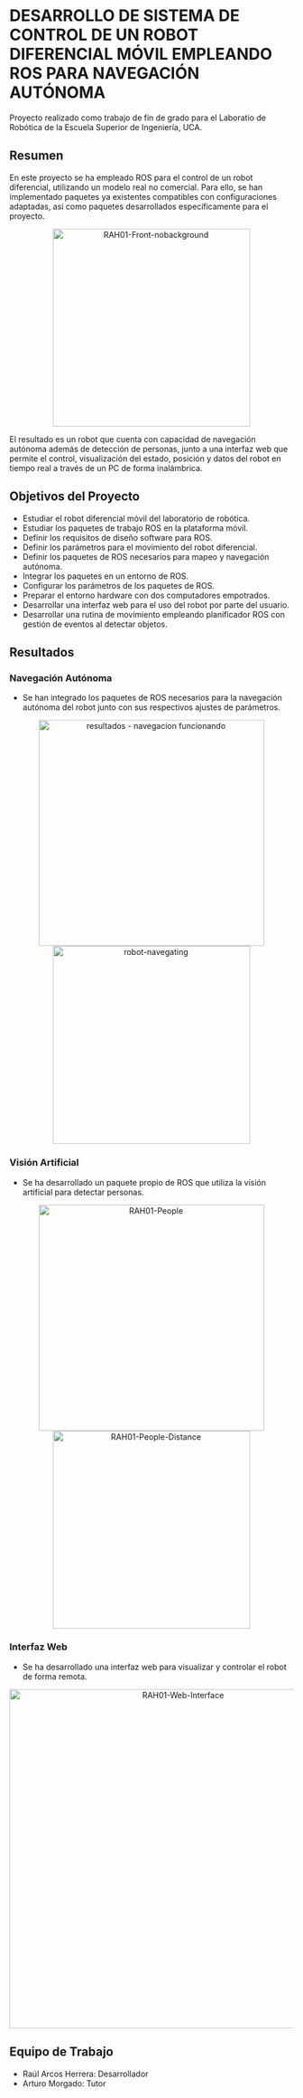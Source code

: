 # DESARROLLO DE SISTEMA DE CONTROL DE UN ROBOT DIFERENCIAL MÓVIL EMPLEANDO ROS PARA NAVEGACIÓN AUTÓNOMA

Proyecto realizado como trabajo de fin de grado para el Laboratio de Robótica de la Escuela Superior de Ingeniería, UCA.
## Resumen

En este proyecto se ha empleado ROS para el control de un robot diferencial, utilizando un modelo real no comercial. Para ello, se han implementado paquetes ya existentes compatibles con configuraciones adaptadas, así como paquetes desarrollados específicamente para el proyecto. 

<p align="center">
  <img src="https://github.com/RaulArcos/TFG-differential-drive-robot/assets/48330837/8aa0af8d-b9e6-47ad-ba7f-98b6ee18cedf" alt="RAH01-Front-nobackground" width="350">
</p>

El resultado es un robot que cuenta con capacidad de navegación autónoma además de detección de personas, junto a una interfaz web que permite el control, visualización del estado, posición y datos del robot en tiempo real a través de un PC de forma inalámbrica.

## Objetivos del Proyecto
- Estudiar el robot diferencial móvil del laboratorio de robótica.
- Estudiar los paquetes de trabajo ROS en la plataforma móvil.
- Definir los requisitos de diseño software para ROS.
- Definir los parámetros para el movimiento del robot diferencial.
- Definir los paquetes de ROS necesarios para mapeo y navegación autónoma.
- Integrar los paquetes en un entorno de ROS.
- Configurar los parámetros de los paquetes de ROS.
- Preparar el entorno hardware con dos computadores empotrados.
- Desarrollar una interfaz web para el uso del robot por parte del usuario.
- Desarrollar una rutina de movimiento empleando planificador ROS con gestión de eventos al detectar objetos.

## Resultados
### Navegación Autónoma

- Se han integrado los paquetes de ROS necesarios para la navegación autónoma del robot junto con sus respectivos ajustes de parámetros.
<p align="center">
  <img src="https://github.com/RaulArcos/TFG-differential-drive-robot/assets/48330837/20a447b2-ddd2-4fc0-9d1c-96faca5c6fe4" alt="resultados - navegacion funcionando" width="400">
  <img src="https://github.com/RaulArcos/TFG-differential-drive-robot/assets/48330837/c940404a-ed60-4ca7-9ffb-9c4ffc0b6e48" alt="robot-navegating" width="350">
</p>

### Visión Artificial
- Se ha desarrollado un paquete propio de ROS que utiliza la visión artificial para detectar personas.
<p align="center">
  <img src="https://github.com/RaulArcos/TFG-differential-drive-robot/assets/48330837/f872e9b6-c274-47dc-b694-c48851620cea" alt="RAH01-People" width="400">
  <img src="https://github.com/RaulArcos/TFG-differential-drive-robot/assets/48330837/4d02d726-b176-4441-a5c4-f76590da4c2c" alt="RAH01-People-Distance" width="350">
</p>

### Interfaz Web
- Se ha desarrollado una interfaz web para visualizar y controlar el robot de forma remota.
<p align="center">
  <img src="https://github.com/RaulArcos/TFG-differential-drive-robot/assets/48330837/2d6b29d4-4b20-40ac-a77f-8f2988e1253c" alt="RAH01-Web-Interface" width="600">
</p>

## Equipo de Trabajo
- Raúl Arcos Herrera: Desarrollador
- Arturo Morgado: Tutor
